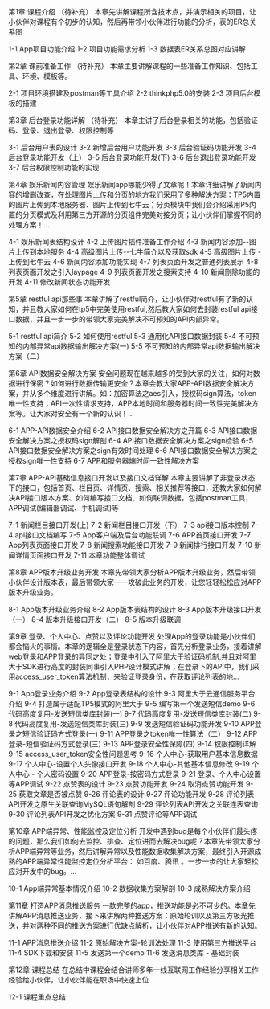 第1章 课程介绍 （待补充）
本章先讲解课程所含技术点，并演示相关的项目，让小伙伴对课程有个初步的认知，然后再带领小伙伴进行功能的分析，表的ER总关系图

1-1 App项目功能介绍
1-2 项目功能需求分析
1-3 数据表ER关系总图对应讲解


第2章 课前准备工作 （待补充）
本章主要讲解课程的一些准备工作知识、包括工具、环境、模板等。

2-1 项目环境搭建及postman等工具介绍
2-2 thinkphp5.0的安装
2-3 项目后台模板的搭建


第3章 后台登录功能详解 （待补充）
本章主讲了后台登录相关的功能，包括验证码、登录、退出登录、权限控制等

3-1 后台用户表的设计
3-2 新增后台用户功能开发
3-3 后台验证码功能开发
3-4 后台登录功能开发（上）
3-5 后台登录功能开发(下)
3-6 后台退出登录功能开发
3-7 后台权限控制功能的实现


第4章 娱乐新闻内容管理
娱乐新闻app哪能少得了文章呢！本章详细讲解了新闻内容的增删改查，在处理图片上传和分页的地方我们采用了多种解决方案：TP5内置的图片上传到本地服务器、图片上传到七牛云；分页模块中我们会介绍采用P5内置的分页模式及利用第三方开源的分页组件完美对接分页；让小伙伴们掌握不同的处理方案！...

4-1 娱乐新闻表结构设计
4-2 上传图片插件准备工作介绍
4-3 新闻内容添加--图片上传到本地服务
4-4 高级图片上传--七牛简介以及获取sdk
4-5 高级图片上传 - 上传到七牛云
4-6 新闻内容添加功能实现
4-7 列表页面开发之普通列表展示
4-8 列表页面开发之引入laypage
4-9 列表页面开发之搜索支持
4-10 新闻删除功能的开发
4-11 修改新闻状态功能开发


第5章 restful api那些事
本章讲解了restful简介，让小伙伴对restful有了新的认知，并且教大家如何在tp5中完美使用restful,然后教大家如何去封装restful api接口数据，并且一步一步的带领大家完美解决不可预知的API内部异常。

5-1 restful api简介
5-2 如何使用restful
5-3 通用化API接口数据封装
5-4 不可预知的内部异常api数据输出解决方案(一)
5-5 不可预知的内部异常api数据输出解决方案（二）


第6章 API数据安全解决方案
安全问题现在越来越多的受到大家的关注，如何对数据进行保密？如何进行数据传输更安全？本章会教大家APP-API数据安全解决方案，并从多个维度进行讲解。如：加密算法之aes引入，授权码sign算法，token唯一性支持；API一次性请求支持，APP本地时间和服务器时间一致性完美解决方案等。让大家对安全有一个新的认识！...

6-1 APP-API数据安全介绍
6-2 API接口数据安全解决方之开篇
6-3 API接口数据安全解决方案之授权码sign解剖
6-4 API接口数据安全解决方案之sign检验
6-5 API接口数据安全解决方案之sign有效时间处理
6-6 API接口数据安全解决方案之授权sign唯一性支持
6-7 APP和服务器端时间一致性解决方案


第7章 APP-API基础信息接口开发以及接口文档详解
本章主要讲解了非登录状态下的接口，包括首页、栏目页、详情页、搜索、相关推荐等接口，还教大家如何解决API接口版本方案、如何编写接口文档、如何联调数据，包括postman工具， APP调试(编辑器调试、手机调试)等

7-1 新闻栏目接口开发(上)
7-2 新闻栏目接口开发（下）
7-3 api接口版本控制
7-4 api接口文档编写
7-5 App客户端及后台功能联调
7-6 APP首页接口开发
7-7 App列表页面接口开发
7-8 新闻搜索功能接口开发
7-9 新闻排行接口开发
7-10 新闻详情页面接口开发
7-11 本章功能整体调试

第8章 APP版本升级业务开发
本章先带领大家分析APP版本升级业务，然后带领小伙伴设计版本表，最后带领大家一一攻破此业务的开发，让您轻轻松松应对APP版本升级业务。

8-1 App版本升级业务介绍
8-2 App版本表结构的设计
8-3 App版本升级接口开发（一）
8-4 版本升级接口开发（二）
8-5 版本升级联调

第9章 登录、个人中心、点赞以及评论功能开发
处理App的登录功能是小伙伴们都会恼火的事情。本章的逻辑全是登录状态下内容，首先分析登录业务，接着讲解web登录和APP登录的异同之处；登录中引入了阿里大于验证码机制,并且对阿里大于SDK进行高度的封装同事引入PHP设计模式讲解；在登录下的API中，我们采用access_user_token算法机制，来验证登录身份，在获取评论列表的地...

9-1 App登录业务介绍
9-2 App登录表结构的设计
9-3 阿里大于云通信服务平台介绍
9-4 打造属于适配TP5模式的阿里大于
9-5 编写第一个发送短信demo
9-6 代码高度复用-发送短信类库封装(一)
9-7 代码高度复用-发送短信类库封装(二)
9-8 代码高度复用-发送短信类库封装(三)
9-9 发送短信验证码功能开发
9-10 APP登录之短信验证码方式登录(一)
9-11 APP登录之token唯一性算法（二）
9-12 APP登录-短信验证码方式登录(三)
9-13 APP登录安全性保障(四)
9-14 权限控制详解
9-15 access_user_token安全性问题思考
9-16 个人中心-获取用户基本信息数据
9-17 个人中心-设置个人头像接口开发
9-18 个人中心-其他基本信息修改
9-19 个人中心 - 个人密码设置
9-20 APP登录-按密码方式登录
9-21 登录、个人中心设置等APP调试
9-22 点赞表的设计
9-23 点赞功能开发
9-24 取消点赞功能开发
9-25 获取文章是否被点赞
9-26 评论表的设计
9-27 评论功能开发
9-28 评论列表API开发之原生关联查询MySQL语句解剖
9-29 评论列表API开发之关联连表查询
9-30 评论列表API开发之优化方案
9-31 点赞评论等APP调试

第10章 APP端异常、性能监控及定位分析
开发中遇到bug是每个小伙伴们最头疼的问题，那么我们如何去监控、排查、定位进而去解决bug呢？本章先带领大家分析APP端异常等业务，然后讲解异常以及性能数据收集解决方案，最终引入开源成熟的APP端异常性能监控定位分析平台： 如百度、腾讯 。一步一步的让大家轻松应对开发中的bug。...

10-1 App端异常基本情况介绍
10-2 数据收集方案解剖
10-3 成熟解决方案介绍

第11章 打造APP消息推送服务
一款完整的app，推送功能是必不可少的。本章先讲解APP消息推送业务，接下来讲解两种推送方案：原始轮训以及第三方极光推送，并对两种不同的推送方案进行优缺点解析，让小伙伴对APP推送有新的认知。

11-1 APP消息推送介绍
11-2 原始解决方案-轮训法处理
11-3 使用第三方推送平台
11-4 SDK下载和安装
11-5 发送第一个demo
11-6 发送消息类库 - 基础封装

第12章 课程总结
在总结中课程会结合讲师多年一线互联网工作经验分享相关工作经验给小伙伴，让小伙伴能在职场中快速上位

12-1 课程重点总结